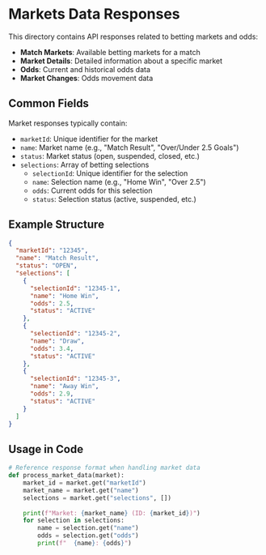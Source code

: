 # Markets Data Responses

This directory contains API responses related to betting markets and odds:

- **Match Markets**: Available betting markets for a match
- **Market Details**: Detailed information about a specific market
- **Odds**: Current and historical odds data
- **Market Changes**: Odds movement data

## Common Fields

Market responses typically contain:

- `marketId`: Unique identifier for the market
- `name`: Market name (e.g., "Match Result", "Over/Under 2.5 Goals")
- `status`: Market status (open, suspended, closed, etc.)
- `selections`: Array of betting selections
  - `selectionId`: Unique identifier for the selection
  - `name`: Selection name (e.g., "Home Win", "Over 2.5")
  - `odds`: Current odds for this selection
  - `status`: Selection status (active, suspended, etc.)

## Example Structure

```json
{
  "marketId": "12345",
  "name": "Match Result",
  "status": "OPEN",
  "selections": [
    {
      "selectionId": "12345-1",
      "name": "Home Win",
      "odds": 2.5,
      "status": "ACTIVE"
    },
    {
      "selectionId": "12345-2",
      "name": "Draw",
      "odds": 3.4,
      "status": "ACTIVE"
    },
    {
      "selectionId": "12345-3",
      "name": "Away Win",
      "odds": 2.9,
      "status": "ACTIVE"
    }
  ]
}
```

## Usage in Code

```python
# Reference response format when handling market data
def process_market_data(market):
    market_id = market.get("marketId")
    market_name = market.get("name")
    selections = market.get("selections", [])
    
    print(f"Market: {market_name} (ID: {market_id})")
    for selection in selections:
        name = selection.get("name")
        odds = selection.get("odds")
        print(f"  {name}: {odds}")
```
